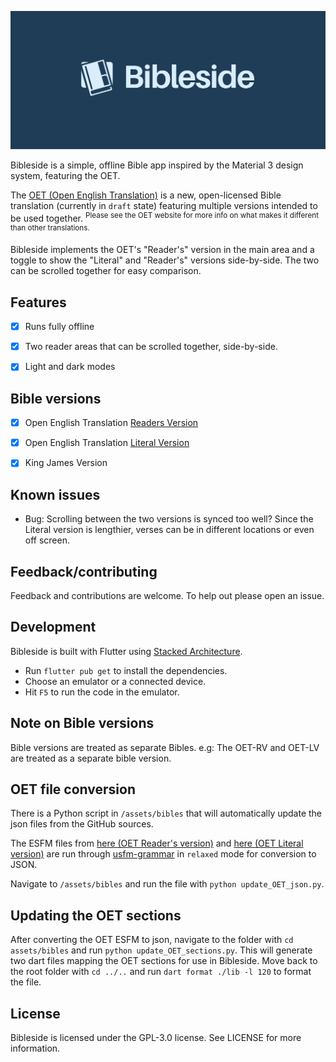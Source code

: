 ![Bibleside](/assets/images/logo-banner.jpg)

Bibleside is a simple, offline Bible app inspired by the Material 3 design system, featuring the OET.

The [OET (Open English Translation)](https://openenglishtranslation.bible) is a new, open-licensed Bible translation (currently in ``draft`` state) featuring multiple versions intended to be used together. <sup>Please see the OET website for more info on what makes it different than other translations.</sup>

Bibleside implements the OET's "Reader's" version in the main area and a toggle to show the "Literal" and "Reader's" versions side-by-side. The two can be scrolled together for easy comparison.


## Features

- [x] Runs fully offline
- [x] Two reader areas that can be scrolled together, side-by-side.
- [x] Light and dark modes


## Bible versions

- [x] Open English Translation [Readers Version](https://openenglishtranslation.bible/Design/ReadersVersion)
- [x] Open English Translation [Literal Version](https://openenglishtranslation.bible/Design/LiteralVersion)
- [x] King James Version


## Known issues

- Bug: Scrolling between the two versions is synced too well? Since the Literal version is lengthier, verses can be in different locations or even off screen.


## Feedback/contributing

Feedback and contributions are welcome. To help out please open an issue.


## Development

Bibleside is built with Flutter using [Stacked Architecture](https://stacked.filledstacks.com/).

- Run ``flutter pub get`` to install the dependencies.
- Choose an emulator or a connected device.
- Hit ``F5`` to run the code in the emulator.


## Note on Bible versions

Bible versions are treated as separate Bibles. e.g: The OET-RV and OET-LV are treated as a separate bible version.


## OET file conversion

There is a Python script in ``/assets/bibles`` that will automatically update the json files from the GitHub sources.

The ESFM files from [here (OET Reader's version)](https://github.com/Freely-Given-org/OpenEnglishTranslation--OET/tree/main/translatedTexts/ReadersVersion) and [here (OET Literal version)](https://github.com/Freely-Given-org/OpenEnglishTranslation--OET/tree/main/intermediateTexts/auto_edited_VLT_ESFM) are run through [usfm-grammar](https://github.com/Bridgeconn/usfm-grammar) in ``relaxed`` mode for conversion to JSON.

Navigate to ``/assets/bibles`` and run the file with ``python update_OET_json.py``.


## Updating the OET sections

After converting the OET ESFM to json, navigate to the folder with ``cd assets/bibles`` and run ``python update_OET_sections.py``. This will generate two dart files mapping the OET sections for use in Bibleside. Move back to the root folder with ``cd ../..`` and run ``dart format ./lib -l 120`` to format the file.


## License

Bibleside is licensed under the GPL-3.0 license. See LICENSE for more information.